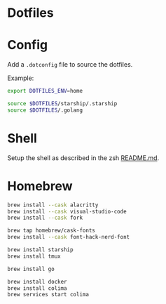 # Dotfiles

# Config

Add a `.dotconfig` file to source the dotfiles.

Example:

```sh
export DOTFILES_ENV=home

source $DOTFILES/starship/.starship
source $DOTFILES/.golang
```

# Shell

Setup the shell as described in the zsh [README.md](zsh/README.md).

# Homebrew

```sh
brew install --cask alacritty
brew install --cask visual-studio-code
brew install --cask fork

brew tap homebrew/cask-fonts
brew install --cask font-hack-nerd-font

brew install starship
brew install tmux

brew install go

brew install docker
brew install colima
brew services start colima
```
